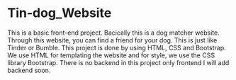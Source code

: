 # Tin-dog_Website
This is a basic front-end project. Bacically this is a dog matcher website. Through this website, you can find a friend for your dog. This is just like Tinder or Bumble.
This project is done by using HTML, CSS and Bootstrap. We use HTML for templating the website and for style, we use the CSS library Bootstrap.
There is no backend in this project only frontend I will add backend soon.
